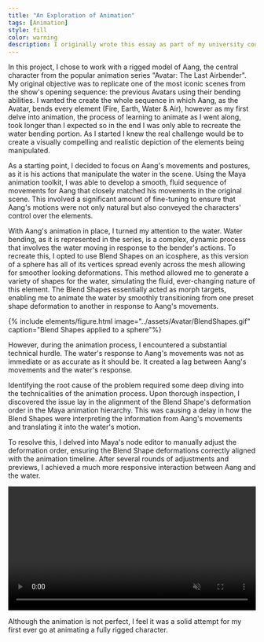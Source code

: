 ```yaml
---
title: "An Exploration of Animation"
tags: [Animation]
style: fill
color: warning
description: I originally wrote this essay as part of my university coursework, but have adapted it into a blog format. This explores the history, techniques, and applications of cel-shading in computer graphics, video games and animation. It covers early use, advanced techniques, popularity in the gaming industry, and other topics such as VR/AR technology, indie games, animation, mobile games and comic book influences.
---
```


In this project, I chose to work with a rigged model of Aang, the central character from the popular animation series "Avatar: The Last Airbender". My original objective was to replicate one of the most iconic scenes from the show's opening sequence: the previous Avatars using their bending abilities. I wanted the create the whole sequence in which Aang, as the Avatar, bends every element (Fire, Earth, Water & Air), however as my first delve into animation, the process of learning to animate as I went along, took longer than I expected so in the end I was only able to recreate the water bending portion. As I started I knew the real challenge would be to create a visually compelling and realistic depiction of the elements being manipulated.

As a starting point, I decided to focus on Aang's movements and postures, as it is his actions that manipulate the water in the scene. Using the Maya animation toolkit, I was able to develop a smooth, fluid sequence of movements for Aang that closely matched his movements in the original scene. This involved a significant amount of fine-tuning to ensure that Aang's motions were not only natural but also conveyed the characters' control over the elements.

With Aang's animation in place, I turned my attention to the water. Water bending, as it is represented in the series, is a complex, dynamic process that involves the water moving in response to the bender's actions. To recreate this, I opted to use Blend Shapes on an icosphere, as this version of a sphere has all of its vertices spread evenly across the mesh allowing for smoother looking deformations. This method allowed me to generate a variety of shapes for the water, simulating the fluid, ever-changing nature of this element. The Blend Shapes essentially acted as morph targets, enabling me to animate the water by smoothly transitioning from one preset shape deformation to another in response to Aang's movements.

{% include elements/figure.html image="../assets/Avatar/BlendShapes.gif" caption="Blend Shapes applied to a sphere"%}

However, during the animation process, I encountered a substantial technical hurdle. The water's response to Aang's movements was not as immediate or as accurate as it should be. It created a lag between Aang's movements and the water's response.

Identifying the root cause of the problem required some deep diving into the technicalities of the animation process. Upon thorough inspection, I discovered the issue lay in the alignment of the Blend Shape's deformation order in the Maya animation hierarchy. This was causing a delay in how the Blend Shapes were interpreting the information from Aang's movements and translating it into the water's motion.

To resolve this, I delved into Maya's node editor to manually adjust the deformation order, ensuring the Blend Shape deformations correctly aligned with the animation timeline. After several rounds of adjustments and previews, I achieved a much more responsive interaction between Aang and the water.

<video width="100%" muted autoplay controls>
    <source src="../../../assets/Avatar/AvatarAnimation.mp4" type="video/mp4">
</video>

Although the animation is not perfect, I feel it was a solid attempt for my first ever go at animating a fully rigged character.